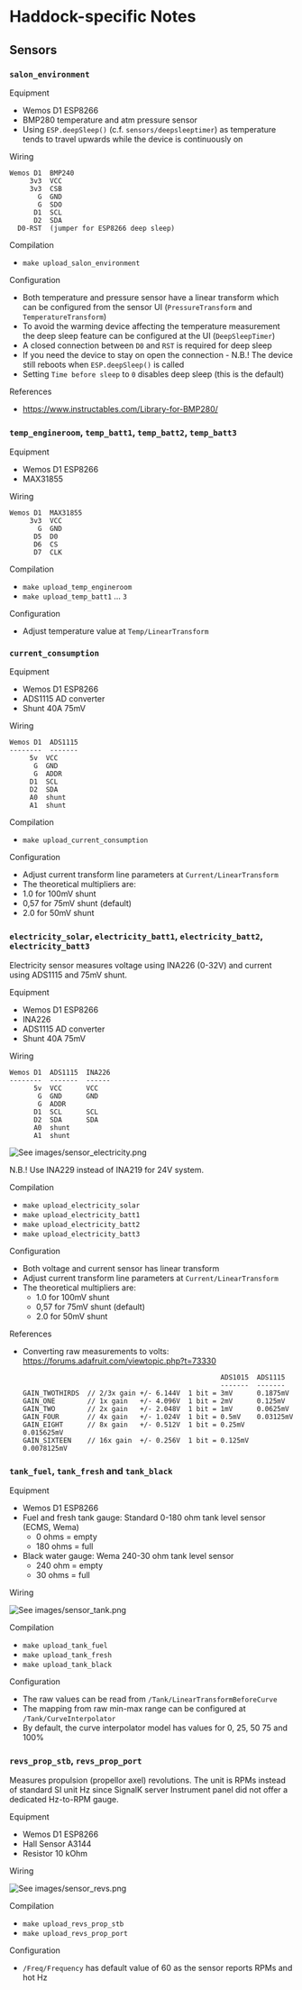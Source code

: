 # Haddock-specific Notes

## Sensors

### `salon_environment`

Equipment

 * Wemos D1 ESP8266
 * BMP280 temperature and atm pressure sensor
 * Using `ESP.deepSleep()` (c.f. `sensors/deepsleeptimer`) as temperature tends to travel upwards while the device is continuously on

Wiring

```
Wemos D1  BMP240
     3v3  VCC
     3v3  CSB
       G  GND
       G  SDO
      D1  SCL
      D2  SDA
  D0-RST  (jumper for ESP8266 deep sleep)
```

Compilation

 * `make upload_salon_environment`

Configuration

 * Both temperature and pressure sensor have a linear transform which can be configured from the sensor UI (`PressureTransform` and `TemperatureTransform`)
 * To avoid the warming device affecting the temperature measurement the deep sleep feature can be configured at the UI (`DeepSleepTimer`)
  * A closed connection between `D0` and `RST` is required for deep sleep
  * If you need the device to stay on open the connection - N.B.! The device still reboots when `ESP.deepSleep()` is called
  * Setting `Time before sleep` to `0` disables deep sleep (this is the default)

References

 * https://www.instructables.com/Library-for-BMP280/

### `temp_engineroom`, `temp_batt1`, `temp_batt2`, `temp_batt3`

Equipment
 * Wemos D1 ESP8266
 * MAX31855

Wiring
```
Wemos D1  MAX31855
     3v3  VCC
       G  GND
      D5  D0
      D6  CS
      D7  CLK
```

Compilation

 * `make upload_temp_engineroom`
 * `make upload_temp_batt1` ... `3`

Configuration

 * Adjust temperature value at `Temp/LinearTransform`

### `current_consumption`

Equipment

 * Wemos D1 ESP8266
 * ADS1115 AD converter
 * Shunt 40A 75mV

Wiring

```
Wemos D1  ADS1115
--------  -------
     5v  VCC
      G  GND
      G  ADDR
     D1  SCL
     D2  SDA
     A0  shunt
     A1  shunt
```

Compilation

 * `make upload_current_consumption`

Configuration

 * Adjust current transform line parameters at `Current/LinearTransform`
 * The theoretical multipliers are:
  * 1.0 for 100mV shunt
  * 0,57 for 75mV shunt (default)
  * 2.0 for 50mV shunt

### `electricity_solar`, `electricity_batt1`, `electricity_batt2`, `electricity_batt3`

Electricity sensor measures voltage using INA226 (0-32V) and current using ADS1115 and 75mV shunt.

Equipment

 * Wemos D1 ESP8266
 * INA226
 * ADS1115 AD converter
 * Shunt 40A 75mV

Wiring

```
Wemos D1  ADS1115  INA226
--------  -------  ------
      5v  VCC      VCC
       G  GND      GND
       G  ADDR
      D1  SCL      SCL
      D2  SDA      SDA
      A0  shunt
      A1  shunt
```

![See images/sensor_electricity.png](images/sensor_electricity.png)

N.B.! Use INA229 instead of INA219 for 24V system.

Compilation

 * `make upload_electricity_solar`
 * `make upload_electricity_batt1`
 * `make upload_electricity_batt2`
 * `make upload_electricity_batt3`

Configuration

 * Both voltage and current sensor has linear transform
 * Adjust current transform line parameters at `Current/LinearTransform`
 * The theoretical multipliers are:
   * 1.0 for 100mV shunt
   * 0,57 for 75mV shunt (default)
   * 2.0 for 50mV shunt

References

* Converting raw measurements to volts: https://forums.adafruit.com/viewtopic.php?t=73330
  ```
                                                   ADS1015  ADS1115
                                                   -------  -------
  GAIN_TWOTHIRDS  // 2/3x gain +/- 6.144V  1 bit = 3mV      0.1875mV
  GAIN_ONE        // 1x gain   +/- 4.096V  1 bit = 2mV      0.125mV
  GAIN_TWO        // 2x gain   +/- 2.048V  1 bit = 1mV      0.0625mV
  GAIN_FOUR       // 4x gain   +/- 1.024V  1 bit = 0.5mV    0.03125mV
  GAIN_EIGHT      // 8x gain   +/- 0.512V  1 bit = 0.25mV   0.015625mV
  GAIN_SIXTEEN    // 16x gain  +/- 0.256V  1 bit = 0.125mV  0.0078125mV
  ```

### `tank_fuel`, `tank_fresh` and `tank_black`

Equipment

  * Wemos D1 ESP8266
  * Fuel and fresh tank gauge: Standard 0-180 ohm tank level sensor (ECMS, Wema)
    * 0 ohms = empty
    * 180 ohms = full
  * Black water gauge: Wema 240-30 ohm tank level sensor
    * 240 ohm = empty
    * 30 ohms = full

Wiring

![See images/sensor_tank.png](images/sensor_tank.png)

Compilation

  * `make upload_tank_fuel`
  * `make upload_tank_fresh`
  * `make upload_tank_black`

Configuration

  * The raw values can be read from `/Tank/LinearTransformBeforeCurve`
  * The mapping from raw min-max range can be configured at `/Tank/CurveInterpolator`
  * By default, the curve interpolator model has values for 0, 25, 50 75 and 100%

### `revs_prop_stb`, `revs_prop_port`

Measures propulsion (propellor axel) revolutions. The unit is RPMs instead of standard SI unit Hz since
SignalK server Instrument panel did not offer a dedicated Hz-to-RPM gauge.

Equipment

  * Wemos D1 ESP8266
  * Hall Sensor A3144
  * Resistor 10 kOhm

Wiring

![See images/sensor_revs.png](images/sensor_revs.png)

Compilation

 * `make upload_revs_prop_stb`
 * `make upload_revs_prop_port`

Configuration

 * `/Freq/Frequency` has default value of 60 as the sensor reports RPMs and hot Hz
